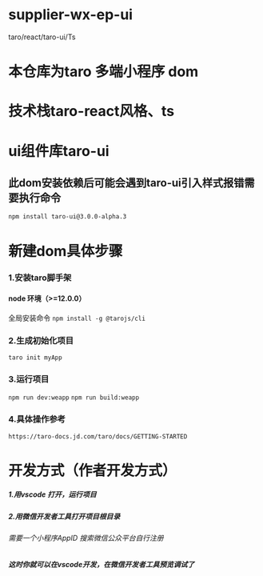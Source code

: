 # supplier-wx-ep-ui
taro/react/taro-ui/Ts

# 本仓库为taro 多端小程序 dom
# 技术栈taro-react风格、ts
# ui组件库taro-ui
## 此dom安装依赖后可能会遇到taro-ui引入样式报错需要执行命令
` npm install taro-ui@3.0.0-alpha.3 `




# 新建dom具体步骤
### 1.安装taro脚手架 
####  node 环境（>=12.0.0）
全局安装命令
` npm install -g @tarojs/cli `
### 2.生成初始化项目
` taro init myApp `
### 3.运行项目
` npm run dev:weapp `
` npm run build:weapp `
### 4.具体操作参考
` https://taro-docs.jd.com/taro/docs/GETTING-STARTED `


# 开发方式（作者开发方式）
##### 1.用vscode 打开，运行项目
##### 2.用微信开发者工具打开项目根目录
###### 需要一个小程序AppID 搜索微信公众平台自行注册 
##### 这时你就可以在vscode开发，在微信开发者工具预览调试了
